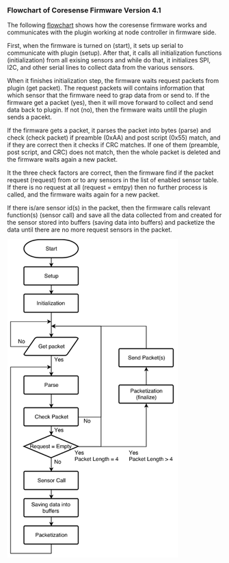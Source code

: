 ### Flowchart of Coresense Firmware Version 4.1

The following [flowchart](https://github.com/waggle-sensor/sensors/blob/develop/v4.1/Firmware_flow.png) shows how the coresense firmware works and communicates with the plugin working at node controller in firmware side.

First, when the firmware is turned on (start), it sets up serial to communicate with plugin (setup). After that, it calls all initialization functions (initialization) from all exising sensors and while do that, it initializes SPI, I2C, and other serial lines to collect data from the various sensors. 

When it finishes initialization step, the firmware waits request packets from plugin (get packet). The request packets will contains information that which sensor that the firmware need to grap data from or send to. If the firmware get a packet (yes), then it will move forward to collect and send data back to plugin. If not (no), then the firmware waits untill the plugin sends a pacekt.

If the firmware gets a packet, it parses the packet into bytes (parse) and check (check packet) if preamble (0xAA) and post script (0x55) match, and if they are correct then it checks if CRC matches. If one of them (preamble, post script, and CRC) does not match, then the whole packet is deleted and the firmware waits again a new packet.

It the three check factors are correct, then the firmware find if the packet request (request) from or to any sensors in the list of enabled sensor table. If there is no request at all (request = emtpy) then no further process is called, and the firmware waits again for a new packet.

If there is/are sensor id(s) in the packet, then the firmware calls relevant function(s) (sensor call) and save all the data collected from and created for the sensor stored into buffers (saving data into buffers) and packetize the data until there are no more request sensors in the packet. 

<img src="./Firmware_flow.png" width=400 />
